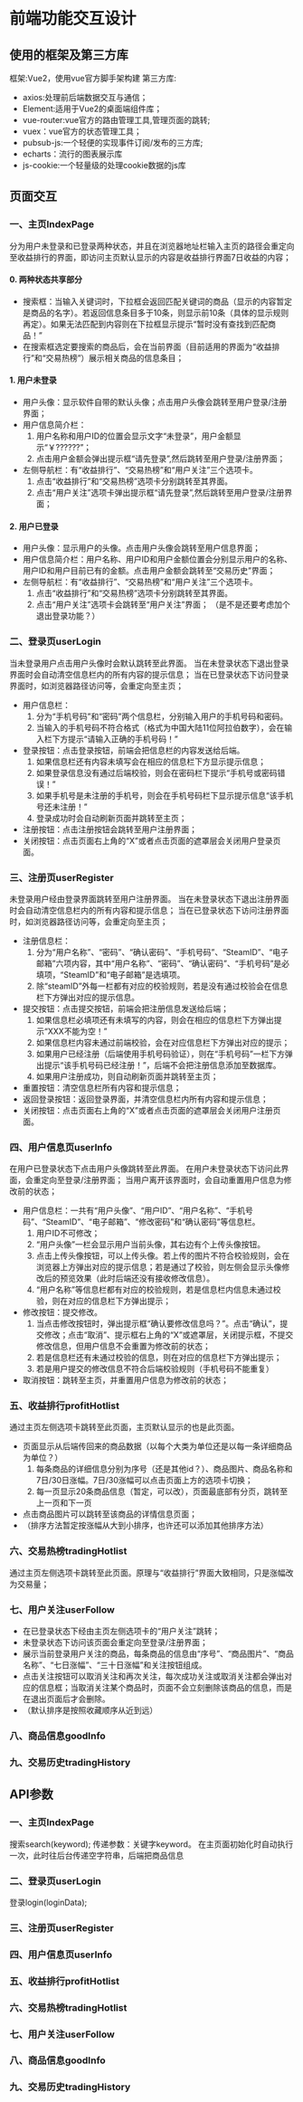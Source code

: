 # 前端功能交互设计

## 使用的框架及第三方库
框架:Vue2，使用vue官方脚手架构建
第三方库: 
- axios:处理前后端数据交互与通信；
- Element:适用于Vue2的桌面端组件库；
- vue-router:vue官方的路由管理工具,管理页面的跳转;
- vuex：vue官方的状态管理工具；
- pubsub-js:一个轻便的实现事件订阅/发布的三方库;
- echarts：流行的图表展示库
- js-cookie:一个轻量级的处理cookie数据的js库

## 页面交互
### 一、主页IndexPage
分为用户未登录和已登录两种状态，并且在浏览器地址栏输入主页的路径会重定向至收益排行的界面，即访问主页默认显示的内容是收益排行界面7日收益的内容；

#### 0. 两种状态共享部分
- 搜索框：当输入关键词时，下拉框会返回匹配关键词的商品（显示的内容暂定是商品的名字）。若返回信息条目多于10条，则显示前10条（具体的显示规则再定）。如果无法匹配到内容则在下拉框显示提示“暂时没有查找到匹配商品！”
- 在搜索框选定要搜索的商品后，会在当前界面（目前适用的界面为“收益排行”和“交易热榜”）展示相关商品的信息条目；
#### 1. 用户未登录
- 用户头像：显示软件自带的默认头像；点击用户头像会跳转至用户登录/注册界面；
- 用户信息简介栏：
    1. 用户名称和用户ID的位置会显示文字“未登录”，用户金额显示“￥\?\?\????”；
    2. 点击用户金额会弹出提示框“请先登录”,然后跳转至用户登录/注册界面；
- 左侧导航栏：有“收益排行”、“交易热榜”和“用户关注”三个选项卡。
    1. 点击“收益排行”和“交易热榜”选项卡分别跳转至其界面。
    2. 点击“用户关注”选项卡弹出提示框“请先登录”,然后跳转至用户登录/注册界面；
#### 2. 用户已登录
- 用户头像：显示用户的头像。点击用户头像会跳转至用户信息界面；
- 用户信息简介栏：用户名称、用户ID和用户金额位置会分别显示用户的名称、用户ID和用户目前已有的金额。点击用户金额会跳转至“交易历史”界面；
- 左侧导航栏：有“收益排行”、“交易热榜”和“用户关注”三个选项卡。
    1. 点击“收益排行”和“交易热榜”选项卡分别跳转至其界面。
    2. 点击“用户关注”选项卡会跳转至“用户关注”界面；
（是不是还要考虑加个退出登录功能？）
### 二、登录页userLogin
当未登录用户点击用户头像时会默认跳转至此界面。
当在未登录状态下退出登录界面时会自动清空信息栏内的所有内容的提示信息；
当在已登录状态下访问登录界面时，如浏览器路径访问等，会重定向至主页；

- 用户信息栏：
    1. 分为“手机号码”和“密码”两个信息栏，分别输入用户的手机号码和密码。
    2. 当输入的手机号码不符合格式（格式为中国大陆11位阿拉伯数字），会在输入栏下方提示“请输入正确的手机号码！”
- 登录按钮：点击登录按钮，前端会把信息栏的内容发送给后端。
   1. 如果信息栏还有内容未填写会在相应的信息栏下方显示提示信息；
   2. 如果登录信息没有通过后端校验，则会在密码栏下提示“手机号或密码错误！”
   3. 如果手机号是未注册的手机号，则会在手机号码栏下显示提示信息“该手机号还未注册！”
   4. 登录成功时会自动刷新页面并跳转至主页；
- 注册按钮：点击注册按钮会跳转至用户注册界面；
- 关闭按钮：点击页面右上角的“X”或者点击页面的遮罩层会关闭用户登录页面。

### 三、注册页userRegister
未登录用户经由登录界面跳转至用户注册界面。
当在未登录状态下退出注册界面时会自动清空信息栏内的所有内容和提示信息；
当在已登录状态下访问注册界面时，如浏览器路径访问等，会重定向至主页；

- 注册信息栏：
    1. 分为“用户名称”、“密码”、“确认密码”、“手机号码”、“SteamID”、“电子邮箱”六项内容，其中“用户名称”、“密码”、“确认密码”、“手机号码”是必填项，“SteamID”和“电子邮箱”是选填项。
    2. 除“steamID”外每一栏都有对应的校验规则，若是没有通过校验会在信息栏下方弹出对应的提示信息。
- 提交按钮：点击提交按钮，前端会把注册信息发送给后端；
    1. 如果信息栏必填项还有未填写的内容，则会在相应的信息栏下方弹出提示“XXX不能为空！”
    2. 如果信息栏内容未通过前端校验，会在对应信息栏下方弹出对应的提示；
    3. 如果用户已经注册（后端使用手机号码验证），则在“手机号码”一栏下方弹出提示“该手机号码已经注册！”，后端不会把注册信息添加至数据库。
    4. 如果用户注册成功，则自动刷新页面并跳转至主页；
- 重置按钮：清空信息栏所有内容和提示信息；
- 返回登录按钮：返回登录界面，并清空信息栏内所有内容和提示信息；
- 关闭按钮：点击页面右上角的“X”或者点击页面的遮罩层会关闭用户注册页面。

### 四、用户信息页userInfo
在用户已登录状态下点击用户头像跳转至此界面。
在用户未登录状态下访问此界面，会重定向至登录/注册界面；
当用户离开该界面时，会自动重置用户信息为修改前的状态；
- 用户信息栏：一共有“用户头像”、“用户ID”、“用户名称”、“手机号码”、“SteamID”、“电子邮箱”、“修改密码”和“确认密码”等信息栏。
    1. 用户ID不可修改；
    2. “用户头像”一栏会显示用户当前头像，其右边有个上传头像按钮。
    3. 点击上传头像按钮，可以上传头像。若上传的图片不符合校验规则，会在浏览器上方弹出对应的提示信息；若是通过了校验，则左侧会显示头像修改后的预览效果（此时后端还没有接收修改信息）。
    4. “用户名称”等信息栏都有对应的校验规则，若是信息栏内信息未通过校验，则在对应的信息栏下方弹出提示；
- 修改按钮：提交修改。
    1. 当点击修改按钮时，弹出提示框“确认要修改信息吗？”。点击“确认”，提交修改；点击“取消”、提示框右上角的“X”或遮罩层，关闭提示框，不提交修改信息，但用户信息不会重置为修改前的状态；
    1. 若是信息栏还有未通过校验的信息，则在对应的信息栏下方弹出提示；
    2. 若是用户提交的修改信息不符合后端校验规则（手机号码不能重复）
- 取消按钮：跳转至主页，并重置用户信息为修改前的状态；

### 五、收益排行profitHotlist
通过主页左侧选项卡跳转至此页面，主页默认显示的也是此页面。
- 页面显示从后端传回来的商品数据（以每个大类为单位还是以每一条详细商品为单位？）
    1. 每条商品的详细信息分别为序号（还是其他id？）、商品图片、商品名称和7日/30日涨幅。7日/30涨幅可以点击页面上方的选项卡切换；
    2. 每一页显示20条商品信息（暂定，可以改），页面最底部有分页，跳转至上一页和下一页
- 点击商品图片可以跳转至该商品的详情信息页面；
- （排序方法暂定按涨幅从大到小排序，也许还可以添加其他排序方法）

### 六、交易热榜tradingHotlist
通过主页左侧选项卡跳转至此页面。原理与“收益排行”界面大致相同，只是涨幅改为交易量；
### 七、用户关注userFollow
- 在已登录状态下经由主页左侧选项卡的“用户关注”跳转；
- 未登录状态下访问该页面会重定向至登录/注册界面；
- 展示当前登录用户关注的商品，每条商品的信息由“序号”、“商品图片”、“商品名称”、“七日涨幅”、“三十日涨幅”和关注按钮组成。
- 点击关注按钮可以取消关注和再次关注，每次成功关注或取消关注都会弹出对应的信息框；当取消关注某个商品时，页面不会立刻删除该商品的信息，而是在退出页面后才会删除。
- （默认排序是按照收藏顺序从近到远）
### 八、商品信息goodInfo

### 九、交易历史tradingHistory

## API参数

### 一、主页IndexPage
搜索search(keyword);
传递参数：关键字keyword。
在主页面初始化时自动执行一次，此时往后台传递空字符串，后端把商品信息
### 二、登录页userLogin
登录login(loginData);

### 三、注册页userRegister
### 四、用户信息页userInfo
### 五、收益排行profitHotlist
### 六、交易热榜tradingHotlist
### 七、用户关注userFollow
### 八、商品信息goodInfo
### 九、交易历史tradingHistory

